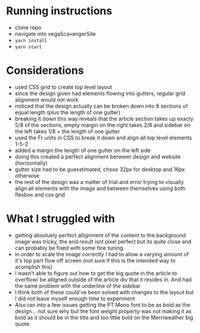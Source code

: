 # Running instructions
- clone repo
- navigate into vegaScavangerSite
- `yarn install`
- `yarn start`
# Considerations
- used CSS grid to create top level layout
- since the design given had elements flowing into gutters, regular grid alignment would not work
- noticed that the design actually can be broken down into 8 sections of equal length (plus the length of one gutter)
- breaking it down this way reveals that the article section takes up exacty 5/8 of the sections, empty margin on the right takes 2/8 and sidebar on the left takes 1/8 + the length of one gutter
- used the Fr units in CSS to break it down and align all top level elements 1-5-2
- added a margin the length of one gutter on the left side 
- doing this created a perfect alignment between design and website (horizontally)
- gutter size had to be guesstimated, chose 32px for desktop and 16px otherwise
- the rest of the design was a matter of trial and error trying to visually align all elements with the image and between themselves using both flexbox and css grid
# What I struggled with
- getting absoluely perfect allignment of the content to the background image was tricky, the end result isnt pixel perfect but its quite close and can probably be fixed with some fine tuning
- In order to scale the image correctly I had to allow a varying amount of it's top part flow off screen (not sure if this is the intended way to acomplish this)
- I wasn't able to figure out how to get the big quote in the article to overflow/ be alligned outside of the article div that it resides in. And had the same problem with the underline of the sidebar
- I think both of these could've been solved with changes to the layout but I did not leave myself enough time to experiment
- Also ran into a few issues getting the PT Mono font to be as bold as the design... not sure why but the font weight property was not making it as bold as it should be in the title and too little bold on the Merriweather big quote. 
